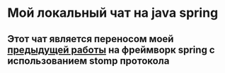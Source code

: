# Мой локальный чат на java spring #

## Этот чат является переносом моей [предыдущей работы](https://github.com/DarkGolly/corpChat.git) на фреймворк spring c использованием stomp протокола ##

